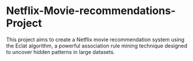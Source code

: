 # Netflix-Movie-recommendations-Project
This project aims to create a Netflix movie recommendation system using the Eclat algorithm, a powerful association rule mining technique designed to uncover hidden patterns in large datasets.
